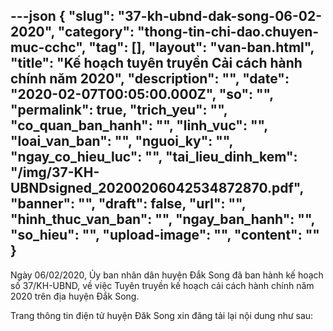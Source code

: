 ---json
{
    "slug": "37-kh-ubnd-dak-song-06-02-2020",
    "category": "thong-tin-chi-dao.chuyen-muc-cchc",
    "tag": [],
    "layout": "van-ban.html",
    "title": "Kế hoạch tuyên truyền Cải cách hành chính năm 2020",
    "description": "",
    "date": "2020-02-07T00:05:00.000Z",
    "so": "",
    "permalink": true,
    "trich_yeu": "",
    "co_quan_ban_hanh": "",
    "linh_vuc": "",
    "loai_van_ban": "",
    "nguoi_ky": "",
    "ngay_co_hieu_luc": "",
    "tai_lieu_dinh_kem": "/img/37-KH-UBNDsigned_20200206042534872870.pdf",
    "banner": "",
    "draft": false,
    "url": "",
    "hinh_thuc_van_ban": "",
    "ngay_ban_hanh": "",
    "so_hieu": "",
    "upload-image": "",
    "__content__": ""
}
---
<p>Ng&agrave;y 06/02/2020, Ủy ban nh&acirc;n d&acirc;n huyện Đắk Song đ&atilde; ban h&agrave;nh kế hoạch số 37/KH-UBND, về việc Tuy&ecirc;n truyền kế hoạch cải c&aacute;ch h&agrave;nh ch&iacute;nh năm 2020 tr&ecirc;n địa huyện Đắk Song.</p>

<p>Trang th&ocirc;ng tin điện tử huyện Đăk Song xin đăng tải lại nội dung như sau:</p>

<p>&nbsp;</p>
